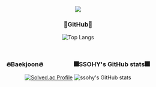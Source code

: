 <div align=center>
  
  <img src="https://capsule-render.vercel.app/api?type=wave&color=auto&height=300&section=header&text=SSOHY&fontSize=90" />
  <br>
  <h3>🌵GitHub🌵</h3>
  
  ![Top Langs](https://github-readme-stats.vercel.app/api/top-langs/?username=ssohy&layout=compact)
  
  <br>
  <h3>🔥Baekjoon🔥&emsp;&emsp;&emsp;&emsp;&emsp;🎆SSOHY's GitHub stats🎆</h3>

  [![Solved.ac Profile](http://mazassumnida.wtf/api/v2/generate_badge?boj=jshpqpw)](https://solved.ac/jshpqpw/)  ![ssohy's GitHub stats](https://github-readme-stats.vercel.app/api?username=ssohy&show_icons=true&theme=tokyonight) 
  
  <br>
</div>
